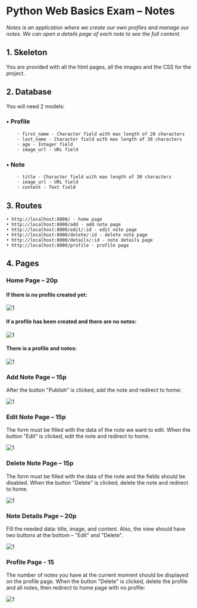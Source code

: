 # Python Web Basics Exam – Notes

*Notes is an application where we create our own profiles and manage our notes. We can open a details page of each note to see the full content.*
##    1. Skeleton
You are provided with all the html pages, all the images and the CSS for the project.
##    2. Database
You will need 2 models:
###    • Profile
        ◦ first_name - Character field with max length of 20 characters
        ◦ last_name - Character field with max length of 20 characters
        ◦ age - Integer field
        ◦ image_url - URL field
###    • Note
        ◦ title - Character field with max length of 30 characters
        ◦ image_url - URL field
        ◦ content - Text field

##    3. Routes
    • http://localhost:8000/ - home page
    • http://localhost:8000/add - add note page
    • http://localhost:8000/edit/:id - edit note page
    • http://localhost:8000/delete/:id - delete note page
    • http://localhost:8000/details/:id - note details page
    • http://localhost:8000/profile - profile page

##    4. Pages
### Home Page – 20p
#### If there is no profile created yet:

![1](https://user-images.githubusercontent.com/67734870/123549754-029d3480-d773-11eb-9f14-4088e7726d16.png)

#### If a profile has been created and there are no notes:

![1](https://user-images.githubusercontent.com/67734870/123549779-1d6fa900-d773-11eb-8e97-f95289da61c6.png)

#### There is a profile and notes:

![1](https://user-images.githubusercontent.com/67734870/123549794-34ae9680-d773-11eb-8c29-4d4040c5ce21.png)

### Add Note Page – 15p
After the button "Publish" is clicked, add the note and redirect to home:

![1](https://user-images.githubusercontent.com/67734870/123549815-4d1eb100-d773-11eb-97d1-a22012ed4f7c.png)

###  Edit Note Page – 15p
The form must be filled with the data of the note we want to edit. When the button "Edit" is clicked, edit the note and redirect to home.

![1](https://user-images.githubusercontent.com/67734870/123549841-63c50800-d773-11eb-8483-b2f30d833c4a.png)

### Delete Note Page – 15p
The form must be filled with the data of the note and the fields should be disabled. When the button "Delete" is clicked, delete the note and redirect to home.

![1](https://user-images.githubusercontent.com/67734870/123549875-7ccdb900-d773-11eb-9123-9dbebeaf4252.png)

### Note Details Page – 20p
Fill the needed data: title, image, and content. Also, the view should have two buttons at the bottom – "Edit" and "Delete".

![1](https://user-images.githubusercontent.com/67734870/123549892-97079700-d773-11eb-8486-3e0cf1ce2798.png)

### Profile Page - 15
The number of notes you have at the current moment should be displayed on the profile page. When the button "Delete" is clicked, delete the profile and all notes, then redirect to home page with no profile:

![1](https://user-images.githubusercontent.com/67734870/123549917-af77b180-d773-11eb-83cb-5d39d86e30b2.png)

